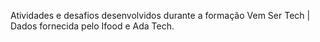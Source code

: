 Atividades e desafios desenvolvidos durante a formação Vem Ser Tech | Dados fornecida pelo Ifood e Ada Tech.
